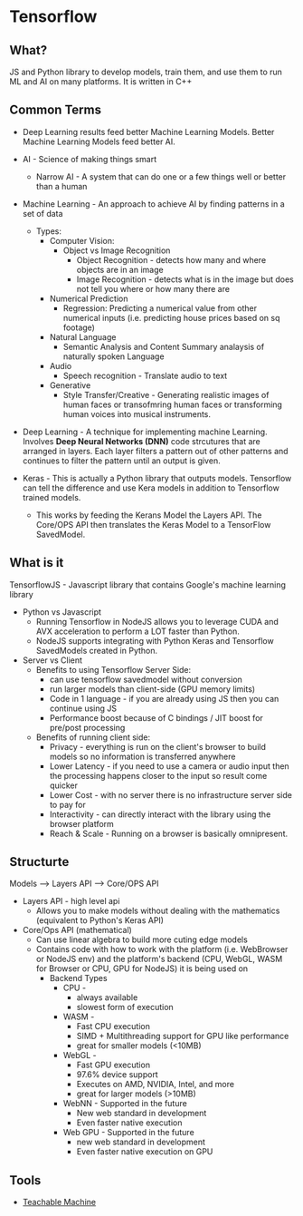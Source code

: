 # Tensorflow

## What?
JS and Python library to develop models, train them, and use them to run ML and AI on many platforms.  It is written in C++ 

## Common Terms
* Deep Learning results feed better Machine Learning Models.  Better Machine Learning Models feed better AI.
* AI - Science of making things smart
    * Narrow AI - A system that can do one or a few things well or better than a human
* Machine Learning - An approach to achieve AI by finding patterns in a set of data
    * Types: 
        * Computer Vision: 
            * Object vs Image Recognition
                * Object Recognition - detects how many and where objects are in an image
                * Image Recognition - detects what is in the image but does not tell you where or how many there are
        * Numerical Prediction 
            * Regression: Predicting a numerical value from other numerical inputs (i.e. predicting house prices based on sq footage)
        * Natural Language 
            * Semantic Analysis and Content Summary analaysis of naturally spoken Language
        * Audio 
            * Speech recognition - Translate audio to text
        * Generative
            * Style Transfer/Creative - Generating realistic images of human faces or transofmring human faces or transforming human voices into musical instruments.

* Deep Learning - A technique for implementing machine Learning.  Involves **Deep Neural Networks (DNN)** code strcutures that are arranged in layers.  Each layer filters a pattern out of other patterns and continues to filter the pattern until an output is given. 
* Keras - This is actually a Python library that outputs models.  Tensorflow can tell the difference and use Kera models in addition to Tensorflow trained models.
    * This works by feeding the Kerans Model the Layers API.  The Core/OPS API then translates the Keras Model to a TensorFlow SavedModel.  

## What is it
TensorflowJS - Javascript library that contains Google's machine learning library 
* Python vs Javascript  
    * Running Tensorflow in NodeJS allows you to leverage CUDA and AVX acceleration to perform a LOT faster than Python. 
    * NodeJS supports integrating with Python Keras and Tensorflow SavedModels created in Python.  
* Server vs Client 
    * Benefits to using Tensorflow Server Side: 
        * can use tensorflow savedmodel without conversion
        * run larger models than client-side (GPU memory limits)
        * Code in 1 language - if you are already using JS then you can continue using JS
        * Performance boost because of C bindings / JIT boost for pre/post processing
    * Benefits of running client side: 
        * Privacy - everything is run on the client's browser to build models so no information is transferred anywhere 
        * Lower Latency - if you need to use a camera or audio input then the processing happens closer to the input so result come quicker
        * Lower Cost - with no server there is no infrastructure server side to pay for 
        * Interactivity - can directly interact with the library using the browser platform
        * Reach & Scale - Running on a browser is basically omnipresent. 

## Structurte
Models --> Layers API --> Core/OPS API
* Layers API - high level api 
    * Allows you to make models without dealing with the mathematics (equivalent to Python's Keras API)
* Core/Ops API (mathematical)
    * Can use linear algebra to build more cuting edge models
    * Contains code with how to work with the platform (i.e. WebBrowser or NodeJS env) and the platform's backend (CPU, WebGL, WASM for Browser or CPU, GPU for NodeJS) it is being used on
        * Backend Types
            * CPU - 
                * always available
                * slowest form of execution
            * WASM - 
                * Fast CPU execution
                * SIMD + Multithreading support for GPU like performance
                * great for smaller models (<10MB)
            * WebGL - 
                * Fast GPU execution
                * 97.6% device support
                * Executes on AMD, NVIDIA, Intel, and more
                * great for larger models (>10MB)
            * WebNN - Supported in the future
                * New web standard in development
                * Even faster native execution 
            * Web GPU - Supported in the future
                * new web standard in development
                * Even faster native execution on GPU 





## Tools
* [Teachable Machine](https://teachablemachine.withgoogle.com/)

